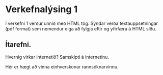 # Verkefnalýsing 1

Í verkefni 1 verður unnið með HTML tög. Sýndar verða textauppsetningar (pdf format) sem nemendur eiga að fylgja eftir og yfirfæra á HTML síðu. 

## Ítarefni.
Hvernig virkar internetið?
Samskipti á internetinu.

Hér er hægt að vinna einhverskonar rannsóknarvinnu.


